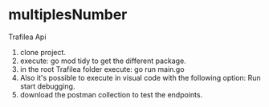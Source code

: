 # multiplesNumber

Trafilea Api

1) clone project.
2) execute: go mod tidy to get the different package.
3) in the root Trafilea folder execute: go run main.go
4) Also it's possible to execute in visual code with the following option: 
Run start debugging.
5) download the postman collection to test the endpoints.
